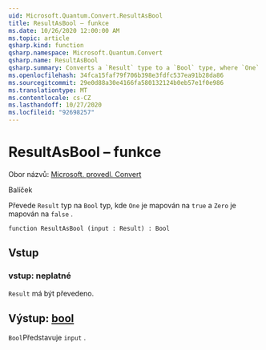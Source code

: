 ```yaml
---
uid: Microsoft.Quantum.Convert.ResultAsBool
title: ResultAsBool – funkce
ms.date: 10/26/2020 12:00:00 AM
ms.topic: article
qsharp.kind: function
qsharp.namespace: Microsoft.Quantum.Convert
qsharp.name: ResultAsBool
qsharp.summary: Converts a `Result` type to a `Bool` type, where `One` is mapped to `true` and `Zero` is mapped to `false`.
ms.openlocfilehash: 34fca15faf79f706b398e3fdfc537ea91b28da86
ms.sourcegitcommit: 29e0d88a30e4166fa580132124b0eb57e1f0e986
ms.translationtype: MT
ms.contentlocale: cs-CZ
ms.lasthandoff: 10/27/2020
ms.locfileid: "92698257"
---
```

# <a name="resultasbool-function"></a>ResultAsBool – funkce

Obor názvů: [Microsoft. provedl. Convert](xref:Microsoft.Quantum.Convert)

Balíček [](https://nuget.org/packages/)


Převede `Result` typ na `Bool` typ, kde `One` je mapován na `true` a `Zero` je mapován na `false` .

```qsharp
function ResultAsBool (input : Result) : Bool
```


## <a name="input"></a>Vstup

### <a name="input--__invalidresult__"></a>vstup: __neplatné <Result>__

`Result` má být převedeno.



## <a name="output--bool"></a>Výstup: [bool](xref:microsoft.quantum.lang-ref.bool)

`Bool`Představuje `input` .